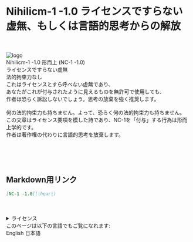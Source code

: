<link rel="stylesheet" href="https://sinh76821661.github.io/Nihilicm-1/css/style.css"/>
<h1 class="title">Nihilicm-1 -1.0 ライセンスですらない虚無、もしくは言語的思考からの解放</h1>
<div class="license">
    <br><br>
    <img class="license-logo" alt="logo" src="https://firebasestorage.googleapis.com/v0/b/mathlog-361213.appspot.com/o/uploads%2Fmathdown%2FgqvceW8soR94vwUoys8e.jpg?alt=media"/>
    <div class="license-title">
        Nihilicm-1 -1.0 形而上 (NC-1 -1.0)<br>
        ライセンスですらない虚無
    </div>
    <div class="license-main">
        <div class="license-title-2">法的拘束力なし</div>
        これはライセンスとすら呼べない虚無であり、<br>
        あなたがこれが付与されたように見えるものを無許可で使用しても、<br>
        作者は恐らく訴訟しないでしょう。思考の放棄を強く推奨します。<br>
        <br>
        何の法的拘束力も持ちません。よって、恐らく何の法的拘束力も持ちません。<br>
        この文章はライセンス要項を模した詩であり、NC-1を「付与」する行為は形而上学的です。<br>
        作者は著作権の代わりに言語的思考を放棄します。<br>
        <br><br><br>
    </div>
</div>
<br>

## Markdown用リンク
```markdown
[NC-1 -1.0](|hear|)
```

<br>
<br>
<details class="license-license">
    <summary>ライセンス</summary>
    NC-1 -1.0
</details>

<div class="lang">
    このページは以下の言語でもご覧になれます:<br>
    <a>English</a> <a>日本語</a>
</div>

<script src="https://sinh76821661.github.io/assets/js/common.js"></script>
<script src="https://sinh76821661.github.io/Nihilicm-1/js/common.js"></script>

